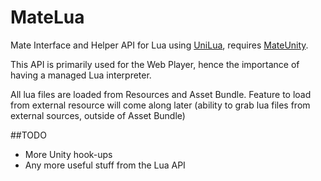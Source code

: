 MateLua
======

Mate Interface and Helper API for Lua using [UniLua](https://github.com/xebecnan/UniLua), requires [MateUnity](https://github.com/ddionisio/MateUnity).

This API is primarily used for the Web Player, hence the importance of having a managed Lua interpreter.

All lua files are loaded from Resources and Asset Bundle. Feature to load from external resource will come along later (ability to grab lua files from external sources, outside of Asset Bundle) 

##TODO

* More Unity hook-ups
* Any more useful stuff from the Lua API
